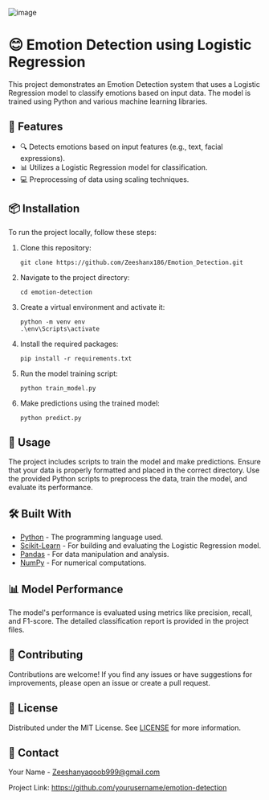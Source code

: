 ![image](https://github.com/Zeeshanx186/Emotion_Detection/assets/101282364/d3bf8f34-8358-47b5-9f36-e76fd6d7b832)
<!DOCTYPE html>
<html lang="en">
<head>
    <meta charset="UTF-8">
    <meta name="viewport" content="width=device-width, initial-scale=1.0">
</head>
<body>
    <h1>😊 Emotion Detection using Logistic Regression</h1>
    <p>
        This project demonstrates an Emotion Detection system that uses a Logistic Regression model to classify emotions based on input data. The model is trained using Python and various machine learning libraries.
    </p>
    <h2>🚀 Features</h2>
    <ul>
        <li>🔍 Detects emotions based on input features (e.g., text, facial expressions).</li>
        <li>📊 Utilizes a Logistic Regression model for classification.</li>
        <li>💻 Preprocessing of data using scaling techniques.</li>
    </ul>
    <h2>📦 Installation</h2>
    <p>To run the project locally, follow these steps:</p>
    <ol>
        <li>Clone this repository:</li>
        <pre><code>git clone https://github.com/Zeeshanx186/Emotion_Detection.git</code></pre>
        <li>Navigate to the project directory:</li>
        <pre><code>cd emotion-detection</code></pre>
        <li>Create a virtual environment and activate it:</li>
        <pre><code>python -m venv env<br>.\env\Scripts\activate</code></pre>
        <li>Install the required packages:</li>
        <pre><code>pip install -r requirements.txt</code></pre>
        <li>Run the model training script:</li>
        <pre><code>python train_model.py</code></pre>
        <li>Make predictions using the trained model:</li>
        <pre><code>python predict.py</code></pre>
    </ol>
    <h2>🔧 Usage</h2>
    <p>
        The project includes scripts to train the model and make predictions. Ensure that your data is properly formatted and placed in the correct directory. Use the provided Python scripts to preprocess the data, train the model, and evaluate its performance.
    </p>
    <h2>🛠️ Built With</h2>
    <ul>
        <li><a href="https://www.python.org/">Python</a> - The programming language used.</li>
        <li><a href="https://scikit-learn.org/">Scikit-Learn</a> - For building and evaluating the Logistic Regression model.</li>
        <li><a href="https://pandas.pydata.org/">Pandas</a> - For data manipulation and analysis.</li>
        <li><a href="https://numpy.org/">NumPy</a> - For numerical computations.</li>
    </ul>
    <h2>📊 Model Performance</h2>
    <p>The model's performance is evaluated using metrics like precision, recall, and F1-score. The detailed classification report is provided in the project files.</p>
    <h2>🤝 Contributing</h2>
    <p>
        Contributions are welcome! If you find any issues or have suggestions for improvements, please open an issue or create a pull request.
    </p>
    <h2>📄 License</h2>
    <p>
        Distributed under the MIT License. See <a href="LICENSE">LICENSE</a> for more information.
    </p>
    <h2>📧 Contact</h2>
    <p>Your Name - <a href="mailto:Zeeshanyaqoob999@gmail.com">Zeeshanyaqoob999@gmail.com</a></p>
    <p>Project Link: <a href="https://github.com/yourusername/emotion-detection">https://github.com/yourusername/emotion-detection</a></p>
</body>
</html>
